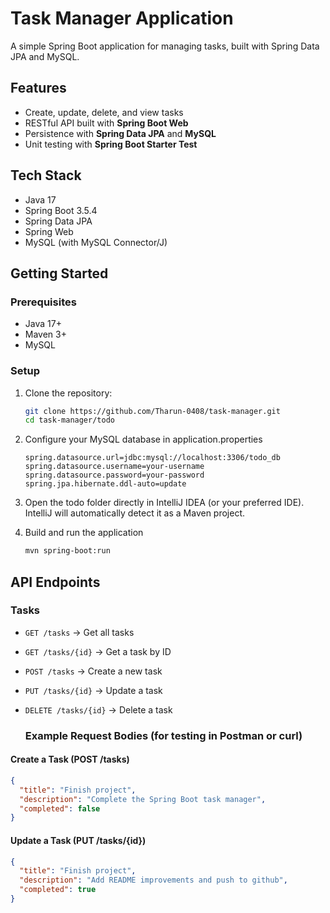 # Task Manager Application  

A simple Spring Boot application for managing tasks, built with Spring Data JPA and MySQL.  

## Features  
- Create, update, delete, and view tasks  
- RESTful API built with **Spring Boot Web**  
- Persistence with **Spring Data JPA** and **MySQL**  
- Unit testing with **Spring Boot Starter Test**  

## Tech Stack  
- Java 17  
- Spring Boot 3.5.4  
- Spring Data JPA  
- Spring Web  
- MySQL (with MySQL Connector/J)  

## Getting Started  

### Prerequisites  
- Java 17+  
- Maven 3+  
- MySQL  

### Setup  
1. Clone the repository:  
   ```bash
   git clone https://github.com/Tharun-0408/task-manager.git
   cd task-manager/todo

2. Configure your MySQL database in application.properties
   ```properties
   spring.datasource.url=jdbc:mysql://localhost:3306/todo_db
   spring.datasource.username=your-username
   spring.datasource.password=your-password
   spring.jpa.hibernate.ddl-auto=update
   
3. Open the todo folder directly in IntelliJ IDEA (or your preferred IDE). IntelliJ will automatically detect it as a Maven project.
   
4. Build and run the application
   ```bash
   mvn spring-boot:run

## API Endpoints

### Tasks
- `GET /tasks` → Get all tasks  
- `GET /tasks/{id}` → Get a task by ID  
- `POST /tasks` → Create a new task  
- `PUT /tasks/{id}` → Update a task  
- `DELETE /tasks/{id}` → Delete a task

  ### Example Request Bodies  (for testing in Postman or curl)

#### Create a Task (POST /tasks)  
```json
{
  "title": "Finish project",
  "description": "Complete the Spring Boot task manager",
  "completed": false
}
```
#### Update a Task (PUT /tasks/{id})
```json
{
  "title": "Finish project",
  "description": "Add README improvements and push to github",
  "completed": true
}
```





   
